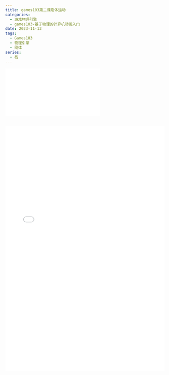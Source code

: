 ```yaml
---
title: games103第二课刚体运动
categories:
  - 游戏物理引擎
  - games103-基于物理的计算机动画入门
date: 2023-11-13
tags:
  - Games103
  - 物理引擎
  - 刚体
series:
  - 栈
---
```


![](/images/posts/games103第二课刚体运动_231113_194123.pdf)

<div>
  <iframe src="/pdfjs/web/viewer.html?file=/images/posts/games103第二课刚体运动_231113_194123.pdf" width="100%" height="775px" frameborder="0"></iframe>
</div>